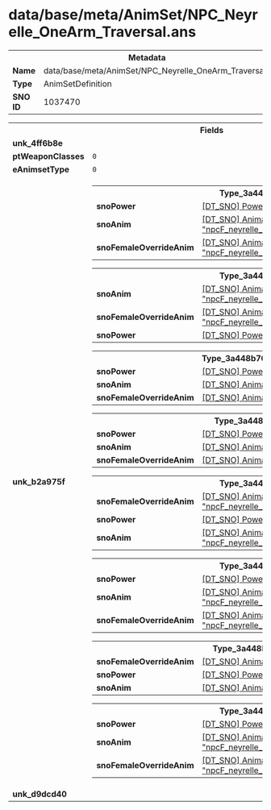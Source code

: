 <h1>data/base/meta/AnimSet/NPC_Neyrelle_OneArm_Traversal.ans</h1><table><tr><th colspan="100%">Metadata</th></tr><tr><td><b>Name</b></td><td>data/base/meta/AnimSet/NPC_Neyrelle_OneArm_Traversal.ans</td></tr><tr><td><b>Type</b></td><td>AnimSetDefinition</td></tr><tr><td><b>SNO ID</b></td><td>1037470</td></tr></table>

<table><tr><th colspan="100%">Fields</th></tr><tr><td><b>unk_4ff6b8e</b></td><td></td></tr><tr><td><b>ptWeaponClasses</b></td><td><code>0</code>
</td></tr><tr><td><b>eAnimsetType</b></td><td><code>0</code></td></tr><tr><td><b>unk_b2a975f</b></td><td><table><tr><th colspan="100%">Type_3a448b70</th></tr><tr><td><b>snoPower</b></td><td><a href="..\Power\Player_Traversal_ClimbDown.pow.md">[DT_SNO] Power: "Player_Traversal_ClimbDown"</a></td></tr><tr><td><b>snoAnim</b></td><td><a href="..\Anim\npcF_neyrelle_1HS_injured_trav_climb_down.ani.md">[DT_SNO] Animation: "npcF_neyrelle_1HS_injured_trav_climb_down"</a></td></tr><tr><td><b>snoFemaleOverrideAnim</b></td><td><a href="..\Anim\npcF_neyrelle_1HS_injured_trav_climb_down.ani.md">[DT_SNO] Animation: "npcF_neyrelle_1HS_injured_trav_climb_down"</a></td></tr></table>


<table><tr><th colspan="100%">Type_3a448b70</th></tr><tr><td><b>snoAnim</b></td><td><a href="..\Anim\npcF_neyrelle_1HS_injured_trav_climb_up.ani.md">[DT_SNO] Animation: "npcF_neyrelle_1HS_injured_trav_climb_up"</a></td></tr><tr><td><b>snoFemaleOverrideAnim</b></td><td><a href="..\Anim\npcF_neyrelle_1HS_injured_trav_climb_up.ani.md">[DT_SNO] Animation: "npcF_neyrelle_1HS_injured_trav_climb_up"</a></td></tr><tr><td><b>snoPower</b></td><td><a href="..\Power\Player_Traversal_ClimbUp.pow.md">[DT_SNO] Power: "Player_Traversal_ClimbUp"</a></td></tr></table>


<table><tr><th colspan="100%">Type_3a448b70</th></tr><tr><td><b>snoPower</b></td><td><a href="..\Power\Player_Traversal_Crawl.pow.md">[DT_SNO] Power: "Player_Traversal_Crawl"</a></td></tr><tr><td><b>snoAnim</b></td><td><a href="..\Anim\npcM_hth_trav_crawl.ani.md">[DT_SNO] Animation: "npcM_hth_trav_crawl"</a></td></tr><tr><td><b>snoFemaleOverrideAnim</b></td><td><a href="..\Anim\npcF_hth_trav_crawl.ani.md">[DT_SNO] Animation: "npcF_hth_trav_crawl"</a></td></tr></table>


<table><tr><th colspan="100%">Type_3a448b70</th></tr><tr><td><b>snoPower</b></td><td><a href="..\Power\Player_Traversal_Jump.pow.md">[DT_SNO] Power: "Player_Traversal_Jump"</a></td></tr><tr><td><b>snoAnim</b></td><td><a href="..\Anim\npcM_hth_trav_jumpAcross.ani.md">[DT_SNO] Animation: "npcM_hth_trav_jumpAcross"</a></td></tr><tr><td><b>snoFemaleOverrideAnim</b></td><td><a href="..\Anim\npcF_hth_trav_jumpAcross.ani.md">[DT_SNO] Animation: "npcF_hth_trav_jumpAcross"</a></td></tr></table>


<table><tr><th colspan="100%">Type_3a448b70</th></tr><tr><td><b>snoFemaleOverrideAnim</b></td><td><a href="..\Anim\npcF_neyrelle_1HS_injured_trav_ladder_climb_down.ani.md">[DT_SNO] Animation: "npcF_neyrelle_1HS_injured_trav_ladder_climb_down"</a></td></tr><tr><td><b>snoPower</b></td><td><a href="..\Power\Player_Traversal_LadderDown.pow.md">[DT_SNO] Power: "Player_Traversal_LadderDown"</a></td></tr><tr><td><b>snoAnim</b></td><td><a href="..\Anim\npcF_neyrelle_1HS_injured_trav_ladder_climb_down.ani.md">[DT_SNO] Animation: "npcF_neyrelle_1HS_injured_trav_ladder_climb_down"</a></td></tr></table>


<table><tr><th colspan="100%">Type_3a448b70</th></tr><tr><td><b>snoPower</b></td><td><a href="..\Power\Player_Traversal_LadderUp.pow.md">[DT_SNO] Power: "Player_Traversal_LadderUp"</a></td></tr><tr><td><b>snoAnim</b></td><td><a href="..\Anim\npcF_neyrelle_1HS_injured_trav_ladder_climb_up.ani.md">[DT_SNO] Animation: "npcF_neyrelle_1HS_injured_trav_ladder_climb_up"</a></td></tr><tr><td><b>snoFemaleOverrideAnim</b></td><td><a href="..\Anim\npcF_neyrelle_1HS_injured_trav_ladder_climb_up.ani.md">[DT_SNO] Animation: "npcF_neyrelle_1HS_injured_trav_ladder_climb_up"</a></td></tr></table>


<table><tr><th colspan="100%">Type_3a448b70</th></tr><tr><td><b>snoFemaleOverrideAnim</b></td><td><a href="..\Anim\npcF_hth_trav_slide_down.ani.md">[DT_SNO] Animation: "npcF_hth_trav_slide_down"</a></td></tr><tr><td><b>snoPower</b></td><td><a href="..\Power\Player_Traversal_Slide.pow.md">[DT_SNO] Power: "Player_Traversal_Slide"</a></td></tr><tr><td><b>snoAnim</b></td><td><a href="..\Anim\npcM_hth_trav_slide_down.ani.md">[DT_SNO] Animation: "npcM_hth_trav_slide_down"</a></td></tr></table>


<table><tr><th colspan="100%">Type_3a448b70</th></tr><tr><td><b>snoPower</b></td><td><a href="..\Power\Player_Traversal_Zipline.pow.md">[DT_SNO] Power: "Player_Traversal_Zipline"</a></td></tr><tr><td><b>snoAnim</b></td><td><a href="..\Anim\npcF_neyrelle_HTH_injured_trav_ropeAcross.ani.md">[DT_SNO] Animation: "npcF_neyrelle_HTH_injured_trav_ropeAcross"</a></td></tr><tr><td><b>snoFemaleOverrideAnim</b></td><td><a href="..\Anim\npcF_neyrelle_HTH_injured_trav_ropeAcross.ani.md">[DT_SNO] Animation: "npcF_neyrelle_HTH_injured_trav_ropeAcross"</a></td></tr></table>


</td></tr><tr><td><b>unk_d9dcd40</b></td><td></td></tr></table>

